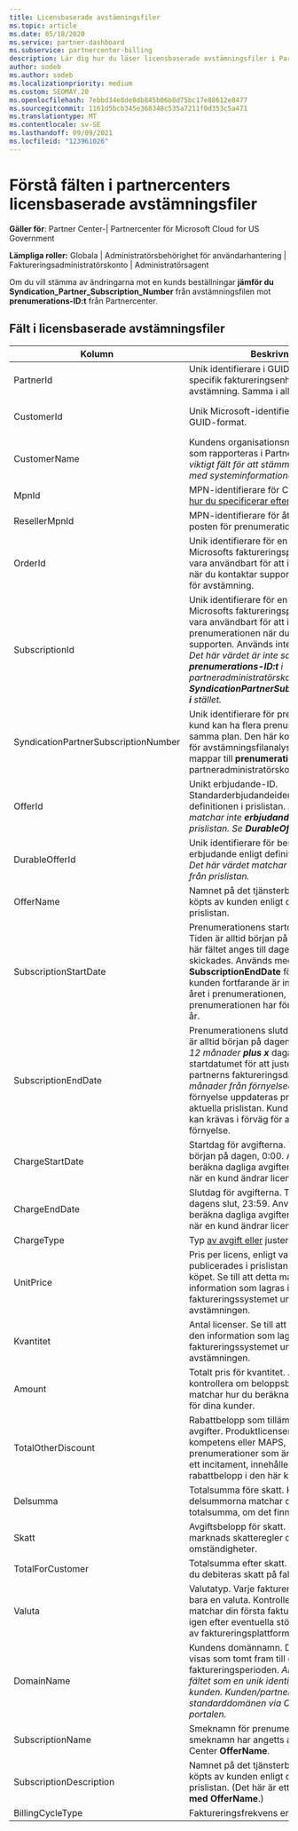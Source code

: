 ```yaml
---
title: Licensbaserade avstämningsfiler
ms.topic: article
ms.date: 05/18/2020
ms.service: partner-dashboard
ms.subservice: partnercenter-billing
description: Lär dig hur du läser licensbaserade avstämningsfiler i Partnercenter. Den här artikeln förklarar innebörden av varje fält i din licensbaserade rekognoseringsfil.
author: sodeb
ms.author: sodeb
ms.localizationpriority: medium
ms.custom: SEOMAY.20
ms.openlocfilehash: 7ebbd34e8de8db845b06b8d75bc17e88612e8477
ms.sourcegitcommit: 1161d5bcb345e368348c535a7211f0d353c5a471
ms.translationtype: MT
ms.contentlocale: sv-SE
ms.lasthandoff: 09/09/2021
ms.locfileid: "123961026"
---
```

# <a name="understand-the-fields-in-partner-center-license-based-reconciliation-files"></a>Förstå fälten i partnercenters licensbaserade avstämningsfiler

**Gäller för**: Partner Center-| Partnercenter för Microsoft Cloud for US Government

**Lämpliga roller:** Globala | Administratörsbehörighet för användarhantering | Faktureringsadministratörskonto | Administratörsagent

Om du vill stämma av ändringarna mot en kunds beställningar **jämför du Syndication_Partner_Subscription_Number** från avstämningsfilen mot **prenumerations-ID:t** från Partnercenter.

## <a name="fields-in-license-based-reconciliation-files"></a>Fält i licensbaserade avstämningsfiler

| Kolumn | Beskrivning | Exempelvärde |
| ------ | ----------- | ------------ |
| PartnerId | Unik identifierare i GUID-format för en specifik faktureringsenhet. Krävs inte för avstämning. Samma i alla rader. | *8ddd03642-test-test-test-46b58d356b4e* |
| CustomerId | Unik Microsoft-identifierare för kunden i GUID-format. | *12ABCD34-001A-BCD2-987C-3210ABCD5678* |
| CustomerName | Kundens organisationsnamn, enligt vad som rapporteras i Partnercenter. *Mycket viktigt fält för att stämma av fakturan med systeminformationen.* | *Testa kund A* |
| MpnId | MPN-identifierare för CSP-partnern. Se [hur du specificerar efter partner](use-the-reconciliation-files.md#itemize-reconciliation-files-by-partner). | *4390934* |
| ResellerMpnId | MPN-identifierare för återförsäljaren av posten för prenumerationen.  |
| OrderId | Unik identifierare för en beställning på Microsofts faktureringsplattform. Kan vara användbart för att identifiera ordern när du kontaktar supporten. Används inte för avstämning. | *566890604832738111* |
| SubscriptionId | Unik identifierare för en prenumeration på Microsofts faktureringsplattform. Kan vara användbart för att identifiera prenumerationen när du kontaktar supporten. Används inte för avstämning. *Det här värdet är inte samma som **prenumerations-ID:t** i partneradministratörskonsolen. Se **SyndicationPartnerSubscriptionNumber i** stället.* | *usCBMgAAAAAAAIA* |
| SyndicationPartnerSubscriptionNumber | Unik identifierare för prenumerationer. En kund kan ha flera prenumerationer för samma plan. Den här kolumnen är viktig för avstämningsfilanalys. Det här fältet mappar till **prenumerations-ID:t** i partneradministratörskonsolen. | *fb977ab5-test-test-test-24c8d9591708* |
| OfferId | Unikt erbjudande-ID. Standarderbjudandeidentifierare enligt definitionen i prislistan. *Det här värdet matchar inte **erbjudande-ID** från prislistan. Se **DurableOfferID i** stället.* | *FE616D64-E9A8-40EF-843F-152E9BBEF3D1* |
| DurableOfferId | Unik identifierare för beständigt erbjudande enligt definitionen i prislistan. *Det här värdet matchar **erbjudande-ID** från prislistan.* | *1017D7F3-6D7F-4BFA-BDD8-79BC8F104E0C* |
| OfferName | Namnet på det tjänsterbjudande som köpts av kunden enligt definitionen i prislistan. | *Microsoft Office 365 (alternativ E3)* |
| SubscriptionStartDate | Prenumerationens startdatum i UTC. Tiden är alltid början på dagen, 0:00. Det här fältet anges till dagen efter att ordern skickades. Används med **SubscriptionEndDate** för att avgöra om kunden fortfarande är inom det första året i prenumerationen, eller om prenumerationen har förnyats för följande år. | *2/1/2019 0:00* |
| SubscriptionEndDate | Prenumerationens slutdatum i UTC. Tiden är alltid början på dagen, 0:00. Antingen *12 månader **plus x*** dagar efter startdatumet för att justera med partnerns faktureringsdatum eller *12 månader från förnyelsedatumet.* Vid förnyelse uppdateras priserna till den aktuella prislistan. Kundkommunikation kan krävas i förväg för automatisk förnyelse. | *2/1/2019 0:00* |
| ChargeStartDate | Startdag för avgifterna. Tiden är alltid början på dagen, 0:00. Används för att beräkna dagliga avgifter *(pro-avgifter)* när en kund ändrar licensnummer. | *2/1/2019 0:00* |
| ChargeEndDate | Slutdag för avgifterna. Tiden är alltid dagens slut, 23:59. Används för att beräkna dagliga avgifter *(pro-avgifter)* när en kund ändrar licensnummer. | *2/28/2019 23:59* |
| ChargeType | Typ [av avgift eller](recon-file-charge-types.md) justering. | Se [avgiftstyper.](recon-file-charge-types.md) |
| UnitPrice | Pris per licens, enligt vad som publicerades i prislistan vid tidpunkten för köpet. Se till att detta matchar den information som lagras i faktureringssystemet under avstämningen. | *6.82* |
| Kvantitet | Antal licenser. Se till att detta matchar den information som lagras i faktureringssystemet under avstämningen. | *2* |
| Amount | Totalt pris för kvantitet. Används för att kontrollera om beloppsberäkningen matchar hur du beräknar det här värdet för dina kunder. | *13.32* |
| TotalOtherDiscount | Rabattbelopp som tillämpas på dessa avgifter. Produktlicenser som ingår i en kompetens eller MAPS, eller nya prenumerationer som är berättigade till ett incitament, innehåller också ett rabattbelopp i den här kolumnen. | *2.32* |
| Delsumma | Totalsumma före skatt. Kontrollerar om delsummorna matchar din förväntade totalsumma, om det finns en rabatt. | *11* |
| Skatt | Avgiftsbelopp för skatt. Baserat på din marknads skatteregler och specifika omständigheter. | *0* |
| TotalForCustomer | Totalsumma efter skatt. Kontrollerar om du debiteras skatt på fakturan. | *11* |
| Valuta | Valutatyp. Varje faktureringsenhet har bara en valuta. Kontrollera om den matchar din första faktura. Kontrollera igen efter eventuella större uppdateringar av faktureringsplattformen. | *EUR* |
| DomainName | Kundens domännamn. Det här fältet kan visas som tomt fram till den andra faktureringsperioden. *Använd inte det här fältet som en unik identifierare för kunden. Kunden/partnern kan uppdatera standarddomänen via Office 365 portalen.* | *example.onmicrosoft.com* |
| SubscriptionName | Smeknamn för prenumeration. Om inget smeknamn har angetts använder Partner Center **OfferName**. | *PROJECT ONLINE* |
| SubscriptionDescription | Namnet på det tjänsterbjudande som köpts av kunden enligt definitionen i prislistan. (Det här är ett identiskt fält **med OfferName**.) | *PROJECT ONLINE PREMIUM UTAN PROJEKTKLIENT* |
| BillingCycleType | Faktureringsfrekvens en gång.| *Varje månad* |
